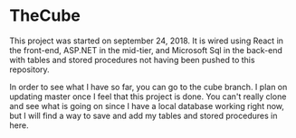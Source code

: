 # TheCube

This project was started on september 24, 2018.  It is wired using React in the front-end, ASP.NET in the mid-tier, and Microsoft Sql in the back-end with tables and stored procedures not having been pushed to this repository.

In order to see what I have so far, you can go to the cube branch.  I plan on updating master once I feel that this project is done.  You can't really clone and see what is going on since I have a local database working right now, but I will find a way to save and add my tables and stored procedures in here.
